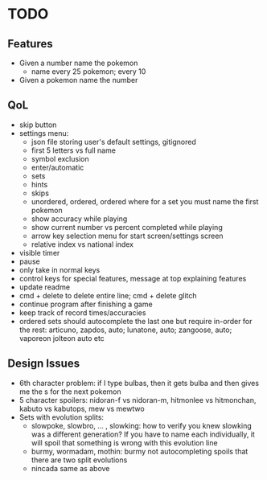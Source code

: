 # TODO

## Features

- Given a number name the pokemon
  - name every 25 pokemon; every 10
- Given a pokemon name the number

## QoL

- skip button
- settings menu:
  - json file storing user's default settings, gitignored
  - first 5 letters vs full name
  - symbol exclusion
  - enter/automatic
  - sets
  - hints
  - skips
  - unordered, ordered, ordered where for a set you must name the first pokemon
  - show accuracy while playing
  - show current number vs percent completed while playing
  - arrow key selection menu for start screen/settings screen
  - relative index vs national index
- visible timer
- pause
- only take in normal keys
- control keys for special features, message at top explaining features
- update readme
- cmd + delete to delete entire line; cmd + delete glitch
- continue program after finishing a game
- keep track of record times/accuracies
- ordered sets should autocomplete the last one but require in-order for the rest: articuno, zapdos, auto; lunatone, auto; zangoose, auto; vaporeon jolteon auto etc

## Design Issues

- 6th character problem: if I type bulbas, then it gets bulba and then gives me the s for the next pokemon
- 5 character spoilers: nidoran-f vs nidoran-m, hitmonlee vs hitmonchan, kabuto vs kabutops, mew vs mewtwo
- Sets with evolution splits:
  - slowpoke, slowbro, ... , slowking: how to verify you knew slowking was a different generation? If you have to name each individually, it will spoil that something is wrong with this evolution line
  - burmy, wormadam, mothin: burmy not autocompleting spoils that there are two split evolutions
  - nincada same as above
